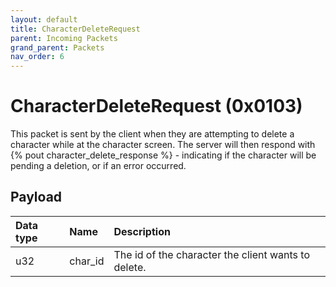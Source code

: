```yaml
---
layout: default
title: CharacterDeleteRequest
parent: Incoming Packets
grand_parent: Packets
nav_order: 6
---
```


# CharacterDeleteRequest (0x0103)

This packet is sent by the client when they are attempting to delete a character while at the character screen. The server will then respond with {% pout character_delete_response %} - indicating if the character will be pending a deletion, or if an error occurred.

## Payload

| Data type            | Name            | Description                                                                                |
|:---------------------|:----------------|:-------------------------------------------------------------------------------------------|
| u32                  | char_id         | The id of the character the client wants to delete.                                        |